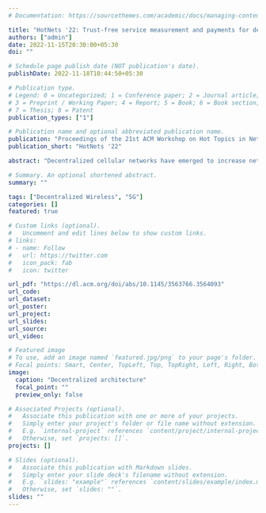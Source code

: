```yaml
---
# Documentation: https://sourcethemes.com/academic/docs/managing-content/

title: "HotNets '22: Trust-free service measurement and payments for decentralized cellular networks"
authors: ["admin"]
date: 2022-11-15T20:30:00+05:30
doi: ""

# Schedule page publish date (NOT publication's date).
publishDate: 2022-11-18T10:44:50+05:30

# Publication type.
# Legend: 0 = Uncategorized; 1 = Conference paper; 2 = Journal article;
# 3 = Preprint / Working Paper; 4 = Report; 5 = Book; 6 = Book section;
# 7 = Thesis; 8 = Patent
publication_types: ["1"]

# Publication name and optional abbreviated publication name.
publication: "Proceedings of the 21st ACM Workshop on Hot Topics in Networks"
publication_short: "HotNets '22"

abstract: "Decentralized cellular networks have emerged to increase network accessibility by distributing infrastructure ownership over independent entities. Unlike the centralized setting, these architectures can allow users to connect to any untrusted base station without prior subscription. However, verification of the service is necessary in the absence of trust for commensurate payments by the user. Further, any method of verification must be non-intrusive and reliably agreed upon by the involved parties. To this end, we describe two-sided measurements where both the users and the providers independently assess the cellular service. We find that reconciling measurements from different layers of the cellular stack for a diverse set of matching observations is challenging but not impossible. Hence, new use cases such as a decentralized slicing marketplace, and contract-free roaming can be enabled by two-sided measurements. We envision applying two-sided measurements to real-time, on-demand network slicing and present an architecture that is capable of offering, as well as verifying, such slices in a scalable manner."

# Summary. An optional shortened abstract.
summary: ""

tags: ["Decentralized Wireless", "5G"]
categories: []
featured: true

# Custom links (optional).
#   Uncomment and edit lines below to show custom links.
# links:
# - name: Follow
#   url: https://twitter.com
#   icon_pack: fab
#   icon: twitter

url_pdf: "https://dl.acm.org/doi/abs/10.1145/3563766.3564093"
url_code:
url_dataset:
url_poster:
url_project:
url_slides:
url_source:
url_video:

# Featured image
# To use, add an image named `featured.jpg/png` to your page's folder. 
# Focal points: Smart, Center, TopLeft, Top, TopRight, Left, Right, BottomLeft, Bottom, BottomRight.
image:
  caption: "Decentralized architecture"
  focal_point: ""
  preview_only: false

# Associated Projects (optional).
#   Associate this publication with one or more of your projects.
#   Simply enter your project's folder or file name without extension.
#   E.g. `internal-project` references `content/project/internal-project/index.md`.
#   Otherwise, set `projects: []`.
projects: []

# Slides (optional).
#   Associate this publication with Markdown slides.
#   Simply enter your slide deck's filename without extension.
#   E.g. `slides: "example"` references `content/slides/example/index.md`.
#   Otherwise, set `slides: ""`.
slides: ""
---
```

